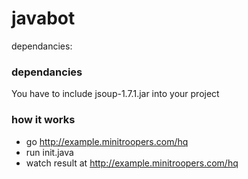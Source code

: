 javabot
=======

dependancies: 

### dependancies
You have to include jsoup-1.7.1.jar into your project

### how it works


* go http://example.minitroopers.com/hq
* run init.java
* watch result at http://example.minitroopers.com/hq
